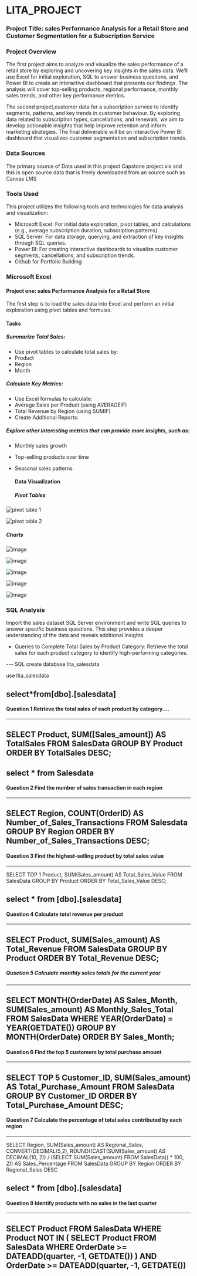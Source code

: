 # LITA_PROJECT

### Project Title: sales Performance Analysis for a Retail Store and Customer Segmentation for a Subscription Service

### Project Overview
The first project aims to analyze and visualize the sales performance of a retail store by exploring and uncovering key insights in the sales data. We’ll use Excel for initial exploration, SQL to answer business questions, and Power BI to create an interactive dashboard that presents our findings. The analysis will cover top-selling products, regional performance, monthly sales trends, and other key performance metrics.

The second project,customer data for a subscription service to identify segments, patterns, and key trends in customer behaviour. By exploring data related to subscription types, cancellations, and renewals, we aim to develop actionable insights that help improve retention and inform marketing strategies. The final deliverable will be an interactive Power BI dashboard that visualizes customer segmentation and subscription trends.

### Data Sources
The primary source of Data used in this project Capstone project.xlx and this is open source data that is freely downloaded from an source such as Canvas LMS

### Tools Used
This project utilizes the following tools and technologies for data analysis and visualization:
- Microsoft Excel: For initial data exploration, pivot tables, and calculations (e.g., average subscription duration, subscription patterns).
- SQL Server: For data storage, querying, and extraction of key insights through SQL queries.
- Power BI: For creating interactive dashboards to visualize customer segments, cancellations, and subscription trends.
- Github for Portfolio Building

 ### Microsoft Excel

#### Project one: sales Performance Analysis for a Retail Store
The first step is to load the sales data into Excel and perform an initial exploration using pivot tables and formulas.
#### Tasks
##### Summarize Total Sales:
- Use pivot tables to calculate total sales by:
-  Product
-  Region
-  Month
##### Calculate Key Metrics:
- Use Excel formulas to calculate:
- Average Sales per Product (using AVERAGEIF)
- Total Revenue by Region (using SUMIF)
- Create Additional Reports:

##### Explore other interesting metrics that can provide more insights, such as:
- Monthly sales growth
- Top-selling products over time
- Seasonal sales patterns

  #### Data Visualization
  ##### Pivot Tables
![pivot table 1](https://github.com/user-attachments/assets/15453052-120f-40c7-869b-0cc555c7447b)

![pivot table 2](https://github.com/user-attachments/assets/eda42d7f-7219-4141-a75a-9135bf9eece6)

##### Charts
![image](https://github.com/user-attachments/assets/546215eb-5f8c-4ba3-a981-ab93c8007213)

![image](https://github.com/user-attachments/assets/026d3835-b5cd-4f42-a558-7d64a2692b33)

![image](https://github.com/user-attachments/assets/4c9c2f65-66e8-4f09-a72f-936b3d93978e)

![image](https://github.com/user-attachments/assets/2f5f9820-e8b1-4d23-8542-1672c1fe81bb)

![image](https://github.com/user-attachments/assets/8d73da8e-cd09-414a-9b57-10d4e1941c6d)

### SQL Analysis
 Import the sales dataset  SQL Server environment and write SQL queries to answer specific business questions. This step provides a deeper understanding of the data and reveals additional insights.
- Queries to Complete
Total Sales by Product Category: Retrieve the total sales for each product category to identify high-performing categories.

--- SQL
create database lita_salesdata

use lita_salesdata

select*from[dbo].[salesdata]
---
#### Question 1 Retrieve the total sales of each product by category....
---
SELECT 
    Product, 
    SUM([Sales_amount]) AS TotalSales 
FROM 
    SalesData 
GROUP BY 
    Product 
ORDER BY 
    TotalSales DESC;
---
select * from Salesdata
---
#### Question 2 Find the number of sales transaction in each region
---
SELECT 
    Region, 
    COUNT(OrderID) AS Number_of_Sales_Transactions 
FROM 
    Salesdata 
GROUP BY 
    Region 
ORDER BY 
    Number_of_Sales_Transactions DESC;
---
 #### Question 3 Find the highest-selling product by total sales value
---
 SELECT TOP 1
Product,
SUM(Sales_amount) AS Total_Sales_Value
FROM
SalesData
GROUP BY
Product
ORDER BY
Total_Sales_Value DESC;

select * from [dbo].[salesdata]
---
#### Question 4 Calculate total revenue per product
---
SELECT
Product,
SUM(Sales_amount) AS Total_Revenue
FROM
SalesData
GROUP BY
Product
ORDER BY
Total_Revenue DESC;
---
##### Qusetion 5 Calculate monthly sales totals for the current year
---
SELECT
MONTH(OrderDate) AS Sales_Month,
SUM(Sales_amount) AS Monthly_Sales_Total
FROM
SalesData
WHERE
YEAR(OrderDate) = YEAR(GETDATE())
GROUP BY
MONTH(OrderDate)
ORDER BY
Sales_Month;
---
#### Question 6 Find the top 5 customers by total purchase amount
---
SELECT TOP 5
Customer_ID,
SUM(Sales_amount) AS Total_Purchase_Amount
FROM
SalesData
GROUP BY
Customer_ID
ORDER BY
Total_Purchase_Amount DESC;
---
#### Question 7 Calculate the percentage of total sales contributed by each region
---
SELECT Region, 
SUM(Sales_amount) AS Regional_Sales, 
CONVERT(DECIMAL(5,2), ROUND((CAST(SUM(Sales_amount) AS DECIMAL(10, 2)) / (SELECT SUM(Sales_amount)
FROM SalesData)) * 100, 2)) AS Sales_Percentage
FROM 
SalesData
GROUP BY 
Region
ORDER BY 
Regional_Sales DESC

select * from [dbo].[salesdata]
---
#### Question 8 Identify products with no sales in the last quarter
---
SELECT 
  Product
FROM 
  SalesData
WHERE 
  Product NOT IN (
    SELECT 
      Product
    FROM 
      SalesData
    WHERE 
      OrderDate >= DATEADD(quarter, -1, GETDATE())
  )
  AND OrderDate >= DATEADD(quarter, -1, GETDATE())
---


